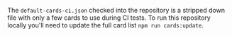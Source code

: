 The `default-cards-ci.json` checked into the repository is a stripped down file with only a few cards to use during CI tests.
To run this repository locally you'll need to update the full card list `npm run cards:update`.
